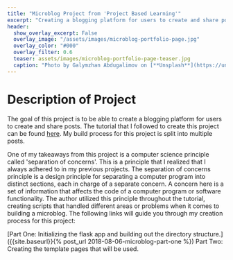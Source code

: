 ```yaml
---
title: "Microblog Project from 'Project Based Learning'"
excerpt: "Creating a blogging platform for users to create and share posts. "
header:
  show_overlay_excerpt: False
  overlay_image: "/assets/images/microblog-portfolio-page.jpg"
  overlay_color: "#000"
  overlay_filter: 0.6
  teaser: assets/images/microblog-portfolio-page-teaser.jpg
  caption: "Photo by Galymzhan Abdugalimov on [**Unsplash**](https://unsplash.com)"
---
```

# Description of Project

The goal of this project is to be able to create a blogging platform for users to create and share posts.  The tutorial that I followed to create this project can be found [here](https://blog.miguelgrinberg.com/post/the-flask-mega-tutorial-part-i-hello-world).  My build process for this project is split into multiple posts.  

One of my takeaways from this project is a computer science principle called 'separation of concerns'.  This is a principle that I realized that I always adhered to in my previous projects.  The separation of concerns principle is a design principle for separating a computer program into distinct sections, each in charge of a separate concern.  A concern here is a set of information that affects the code of a computer program or software functionality.  The author utilized this principle throughout the tutorial, creating scripts that handled different areas or problems when it comes to building a microblog.  The following links will guide you through my creation process for this project:

[Part One: Initializing the flask app and building out the directory structure.]({{site.baseurl}}{% post_url 2018-08-06-microblog-part-one %})
Part Two: Creating the template pages that will be used.
